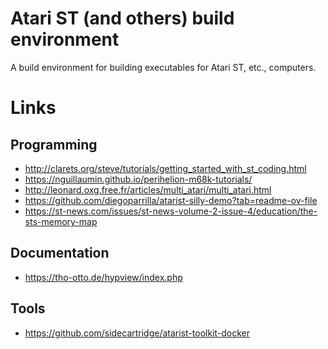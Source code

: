 # Atari ST (and others) build environment #

A build environment for building executables for Atari ST, etc.,
computers.

# Links #

## Programming ##

  * http://clarets.org/steve/tutorials/getting_started_with_st_coding.html
  * https://nguillaumin.github.io/perihelion-m68k-tutorials/
  * http://leonard.oxg.free.fr/articles/multi_atari/multi_atari.html
  * https://github.com/diegoparrilla/atarist-silly-demo?tab=readme-ov-file
  * https://st-news.com/issues/st-news-volume-2-issue-4/education/the-sts-memory-map

## Documentation ##

  * https://tho-otto.de/hypview/index.php

## Tools ##

  * https://github.com/sidecartridge/atarist-toolkit-docker
